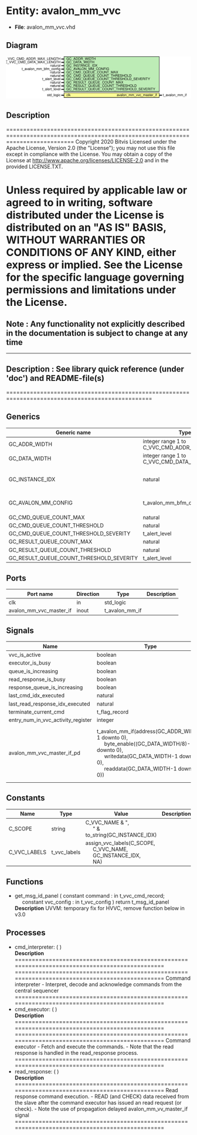 # Entity: avalon_mm_vvc

- **File**: avalon_mm_vvc.vhd
## Diagram

![Diagram](avalon_mm_vvc.svg "Diagram")
## Description

================================================================================================================================
 Copyright 2020 Bitvis
 Licensed under the Apache License, Version 2.0 (the "License"); you may not use this file except in compliance with the License.
 You may obtain a copy of the License at http://www.apache.org/licenses/LICENSE-2.0 and in the provided LICENSE.TXT.

 Unless required by applicable law or agreed to in writing, software distributed under the License is distributed on
 an "AS IS" BASIS, WITHOUT WARRANTIES OR CONDITIONS OF ANY KIND, either express or implied.
 See the License for the specific language governing permissions and limitations under the License.
================================================================================================================================
 Note : Any functionality not explicitly described in the documentation is subject to change at any time
--------------------------------------------------------------------------------------------------------------------------------
----------------------------------------------------------------------------------------
 Description   : See library quick reference (under 'doc') and README-file(s)
----------------------------------------------------------------------------------------
=================================================================================================
## Generics

| Generic name                             | Type                                         | Value                          | Description                                      |
| ---------------------------------------- | -------------------------------------------- | ------------------------------ | ------------------------------------------------ |
| GC_ADDR_WIDTH                            | integer range 1 to C_VVC_CMD_ADDR_MAX_LENGTH | 8                              |  Avalon MM address bus                           |
| GC_DATA_WIDTH                            | integer range 1 to C_VVC_CMD_DATA_MAX_LENGTH | 32                             |  Avalon MM data bus                              |
| GC_INSTANCE_IDX                          | natural                                      | 1                              |  Instance index for this AVALON_MM_VVCT instance |
| GC_AVALON_MM_CONFIG                      | t_avalon_mm_bfm_config                       | C_AVALON_MM_BFM_CONFIG_DEFAULT |  Behavior specification for BFM                  |
| GC_CMD_QUEUE_COUNT_MAX                   | natural                                      | 1000                           |                                                  |
| GC_CMD_QUEUE_COUNT_THRESHOLD             | natural                                      | 950                            |                                                  |
| GC_CMD_QUEUE_COUNT_THRESHOLD_SEVERITY    | t_alert_level                                | WARNING                        |                                                  |
| GC_RESULT_QUEUE_COUNT_MAX                | natural                                      | 1000                           |                                                  |
| GC_RESULT_QUEUE_COUNT_THRESHOLD          | natural                                      | 950                            |                                                  |
| GC_RESULT_QUEUE_COUNT_THRESHOLD_SEVERITY | t_alert_level                                | WARNING                        |                                                  |
## Ports

| Port name               | Direction | Type           | Description |
| ----------------------- | --------- | -------------- | ----------- |
| clk                     | in        | std_logic      |             |
| avalon_mm_vvc_master_if | inout     | t_avalon_mm_if |             |
## Signals

| Name                               | Type                                                                                                                                                                                                                                                                                                                                                                                                                                                | Description                                                                                                |
| ---------------------------------- | --------------------------------------------------------------------------------------------------------------------------------------------------------------------------------------------------------------------------------------------------------------------------------------------------------------------------------------------------------------------------------------------------------------------------------------------------- | ---------------------------------------------------------------------------------------------------------- |
| vvc_is_active                      | boolean                                                                                                                                                                                                                                                                                                                                                                                                                                             |                                                                                                            |
| executor_is_busy                   | boolean                                                                                                                                                                                                                                                                                                                                                                                                                                             |                                                                                                            |
| queue_is_increasing                | boolean                                                                                                                                                                                                                                                                                                                                                                                                                                             |                                                                                                            |
| read_response_is_busy              | boolean                                                                                                                                                                                                                                                                                                                                                                                                                                             |                                                                                                            |
| response_queue_is_increasing       | boolean                                                                                                                                                                                                                                                                                                                                                                                                                                             |                                                                                                            |
| last_cmd_idx_executed              | natural                                                                                                                                                                                                                                                                                                                                                                                                                                             |                                                                                                            |
| last_read_response_idx_executed    | natural                                                                                                                                                                                                                                                                                                                                                                                                                                             |                                                                                                            |
| terminate_current_cmd              | t_flag_record                                                                                                                                                                                                                                                                                                                                                                                                                                       |                                                                                                            |
| entry_num_in_vvc_activity_register | integer                                                                                                                                                                                                                                                                                                                                                                                                                                             |  VVC Activity                                                                                              |
| avalon_mm_vvc_master_if_pd         | t_avalon_mm_if(address(GC_ADDR_WIDTH-1 downto 0),<br><span style="padding-left:20px">                                                       byte_enable((GC_DATA_WIDTH/8)-1 downto 0),<br><span style="padding-left:20px">                                                       writedata(GC_DATA_WIDTH-1 downto 0),<br><span style="padding-left:20px">                                                       readdata(GC_DATA_WIDTH-1 downto 0)) |  Propagation delayed interface signal used when reading data from the slave in the read_response process.  |
## Constants

| Name         | Type         | Value                                                                                                                                                                    | Description |
| ------------ | ------------ | ------------------------------------------------------------------------------------------------------------------------------------------------------------------------ | ----------- |
| C_SCOPE      | string       |  C_VVC_NAME & ",<br><span style="padding-left:20px">" & to_string(GC_INSTANCE_IDX)                                                                                       |             |
| C_VVC_LABELS | t_vvc_labels |  assign_vvc_labels(C_SCOPE,<br><span style="padding-left:20px"> C_VVC_NAME,<br><span style="padding-left:20px"> GC_INSTANCE_IDX,<br><span style="padding-left:20px"> NA) |             |
## Functions
- get_msg_id_panel <font id="function_arguments">( constant command    : in t_vvc_cmd_record;<br><span style="padding-left:20px"> constant vvc_config : in t_vvc_config ) </font> <font id="function_return">return t_msg_id_panel </font>
</br>**Description**
UVVM: temporary fix for HVVC, remove function below in v3.0

## Processes
- cmd_interpreter: (  )
</br>**Description**
=============================================================================================== ===============================================================================================  Command interpreter  - Interpret, decode and acknowledge commands from the central sequencer =============================================================================================== 
- cmd_executor: (  )
</br>**Description**
=============================================================================================== ===============================================================================================  Command executor  - Fetch and execute the commands.  - Note that the read response is handled in the read_response process. =============================================================================================== 
- read_response: (  )
</br>**Description**
===============================================================================================  Read response command execution.  - READ (and CHECK) data received from the slave after the command executor has issued an    read request (or check).  - Note the use of propagation delayed avalon_mm_vv_master_if signal =============================================================================================== 
